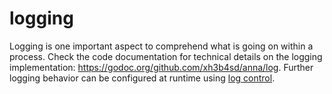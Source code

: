 # logging
Logging is one important aspect to comprehend what is going on within a
process. Check the code documentation for technical details on the logging
implementation: https://godoc.org/github.com/xh3b4sd/anna/log. Further logging
behavior can be configured at runtime using [log control](control.md#log).
